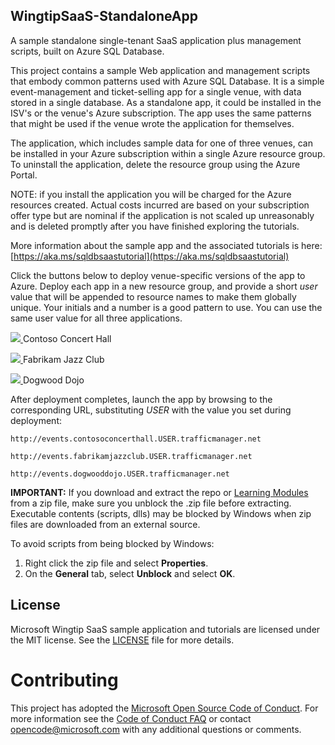 ## WingtipSaaS-StandaloneApp
A sample standalone single-tenant SaaS application plus management scripts, built on Azure SQL Database. 

This project contains a sample Web application and management scripts that embody common patterns used with Azure SQL Database.  It is a simple event-management and ticket-selling app for a single venue, with data stored in a single database.  As a standalone app, it could be installed in the ISV's or the venue's Azure subscription. The app uses the same patterns that might be used if the venue wrote the application for themselves.    

The application, which includes sample data for one of three venues, can be installed in your Azure subscription within a single Azure resource group. To uninstall the application, delete the resource group using the Azure Portal. 

NOTE: if you install the application you will be charged for the Azure resources created.  Actual costs incurred are based on your subscription offer type but are nominal if the application is not scaled up unreasonably and is deleted promptly after you have finished exploring the tutorials.

More information about the sample app and the associated tutorials is here: [https://aka.ms/sqldbsaastutorial](https://aka.ms/sqldbsaastutorial)

Click the buttons below to deploy venue-specific versions of the app to Azure. Deploy each app in a new resource group, and provide a short *user* value that will be appended to resource names to make them globally unique.  Your initials and a number is a good pattern to use.  You can use the same user value for all three applications.

<a href="https://aka.ms/deploywingtipsa-contoso" target="_blank">
<img src="http://azuredeploy.net/deploybutton.png"/>
</a> Contoso Concert Hall
</p>
<a href="https://aka.ms/deploywingtipsa-fabrikam" target="_blank">
    <img src="http://azuredeploy.net/deploybutton.png"/>
</a> Fabrikam Jazz Club</p>
<a href="https://aka.ms/deploywingtipsa-dogwood" target="_blank">
    <img src="http://azuredeploy.net/deploybutton.png"/>
</a> Dogwood Dojo


After deployment completes, launch the app by browsing to the corresponding URL, substituting *USER* with the value you set during deployment: </p>```http://events.contosoconcerthall.USER.trafficmanager.net``` </p>
```http://events.fabrikamjazzclub.USER.trafficmanager.net```</p>
```http://events.dogwooddojo.USER.trafficmanager.net```  

**IMPORTANT:** If you download and extract the repo or [Learning Modules](https://github.com/Microsoft/WingtipSaaS/tree/master/Learning%20Modules) from a zip file, make sure you unblock the .zip file before extracting. Executable contents (scripts, dlls) may be blocked by Windows when zip files are downloaded from an external source.

To avoid scripts from being blocked by Windows:

1. Right click the zip file and select **Properties**.
1. On the **General** tab, select **Unblock** and select **OK**.


## License
Microsoft Wingtip SaaS sample application and tutorials are licensed under the MIT license. See the [LICENSE](https://github.com/Microsoft/WingtipSaaS/blob/master/license) file for more details.

# Contributing

This project has adopted the [Microsoft Open Source Code of Conduct](https://opensource.microsoft.com/codeofconduct/). For more information see the [Code of Conduct FAQ](https://opensource.microsoft.com/codeofconduct/faq/) or contact [opencode@microsoft.com](mailto:opencode@microsoft.com) with any additional questions or comments.
